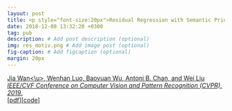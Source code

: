 ```yaml
---
layout: post
title: <p style="font-size:20px">Residual Regression with Semantic Prior for Crowd Counting</p>
date: 2018-12-08 13:32:20 +0300
tag: pub
description: # Add post description (optional)
img: res_motiv.png # Add image post (optional)
fig-caption: # Add figcaption (optional)
margin: 20px
---
```


<u>Jia Wan<\u>, Wenhan Luo, Baoyuan Wu, Antoni B. Chan, and Wei Liu  
<i>IEEE/CVF Conference on Computer Vision and Pattern Recognition (CVPR), 2019.</i>  
[[pdf](http://visal.cs.cityu.edu.hk/static/pubs/conf/cvpr19-rescount.pdf)][[code](https://github.com/jia-wan/ResidualRegression-pytorch)]
